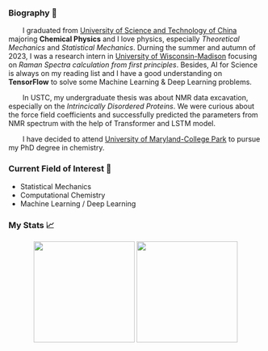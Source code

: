 ### Biography 🚀
&emsp;&emsp;I graduated from [University of Science and Technology of China](https://www.ustc.edu.cn) majoring **Chemical Physics** and I love physics, especially *Theoretical Mechanics* and *Statistical Mechanics*. Durning the summer and autumn of 2023, I was a research intern in [University of Wisconsin-Madison](https://www.wisc.edu) focusing on *Raman Spectra calculation from first principles*. Besides, AI for Science is always on my reading list and I have a good understanding on **TensorFlow** to solve some Machine Learning & Deep Learning problems.

&emsp;&emsp;In USTC, my undergraduate thesis was about NMR data excavation, especially on the *Intrincically Disordered Proteins*. We were curious about the force field coefficients and successfully predicted the parameters from NMR spectrum with the help of Transformer and LSTM model.

&emsp;&emsp;I have decided to attend [University of Maryland-College Park](https://umd.edu) to pursue my PhD degree in chemistry.

### Current Field of Interest 📓
* Statistical Mechanics
* Computational Chemistry
* Machine Learning / Deep Learning


### My Stats 📈

  <p align="center">
    <img src="https://github-readme-stats.vercel.app/api?username=Bessgendre&count_private=true&show_icons=true" height="200" />
    <img src="https://github-readme-stats.vercel.app/api/top-langs/?username=Bessgendre&show_icons=true" height="200" />
  </p>

